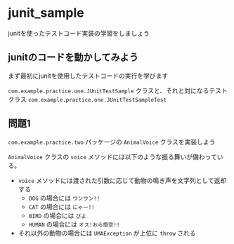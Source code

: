 # junit_sample

junitを使ったテストコード実装の学習をしましょう

## junitのコードを動かしてみよう

まず最初にjunitを使用したテストコードの実行を学びます

`com.example.practice.one.JUnitTestSample` クラスと、それと対になるテストクラス 
`com.example.practice.one.JUnitTestSampleTest`

## 問題1

`com.example.practice.two` パッケージの `AnimalVoice` クラスを実装しよう

`AnimalVoice` クラスの `voice` メソッドには以下のような振る舞いが備わっている。

* `voice` メソッドには渡された引数に応じて動物の鳴き声を文字列として返却する
  * `DOG` の場合には `ワンワン!!`
  * `CAT` の場合には `にゃー!!`
  * `BIRD` の場合には `ぴよ`
  * `HUMAN` の場合には `オス!おら悟空!!`
* それ以外の動物の場合には `UMAException` が上位に `throw` される
